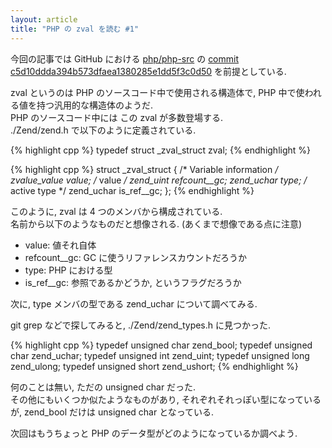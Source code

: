 ```yaml
---
layout: article
title: "PHP の zval を読む #1"
---
```


今回の記事では GitHub における [php/php-src](https://github.com/php/php-src) の [commit c5d10ddda394b573dfaea1380285e1dd5f3c0d50](https://github.com/php/php-src/tree/c5d10ddda394b573dfaea1380285e1dd5f3c0d50) を前提としている.

zval というのは PHP のソースコード中で使用される構造体で, PHP 中で使われる値を持つ汎用的な構造体のようだ.  
PHP のソースコード中には この zval が多数登場する.  
./Zend/zend.h で以下のように定義されている.

{% highlight cpp %}
typedef struct _zval_struct zval;
{% endhighlight %}

{% highlight cpp %}
struct _zval_struct {
  /* Variable information */
  zvalue_value value;   /* value */
  zend_uint refcount__gc;
  zend_uchar type;  /* active type */
  zend_uchar is_ref__gc;
};
{% endhighlight %}

このように, zval は 4 つのメンバから構成されている.  
名前から以下のようなものだと想像される. (あくまで想像である点に注意)

- value: 値それ自体
- refcount__gc: GC に使うリファレンスカウントだろうか
- type: PHP における型
- is_ref__gc: 参照であるかどうか, というフラグだろうか

次に, type メンバの型である zend_uchar について調べてみる.

git grep などで探してみると, ./Zend/zend_types.h に見つかった.

{% highlight cpp %}
typedef unsigned char zend_bool;
typedef unsigned char zend_uchar;
typedef unsigned int zend_uint;
typedef unsigned long zend_ulong;
typedef unsigned short zend_ushort;
{% endhighlight %}

何のことは無い, ただの unsigned char だった.  
その他にもいくつか似たようなものがあり, それぞれそれっぽい型になっているが, zend_bool だけは unsigned char となっている.

次回はもうちょっと PHP のデータ型がどのようになっているか調べよう.
